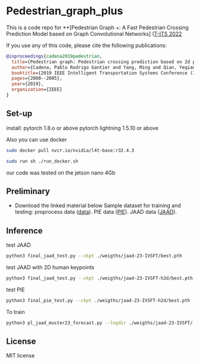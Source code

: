 # Pedestrian_graph_plus
This is a code repo for **[Pedestrian Graph +: A Fast Pedestrian Crossing Prediction Model based on Graph Convolutional Networks]
([T-ITS 2022](https://www.bilibili.com/video/BV1JB4y117Ho/)<br>

If you use any of this code, please cite the following publications:

```bibtex
@inproceedings{cadena2019pedestrian,
  title={Pedestrian graph: Pedestrian crossing prediction based on 2d pose estimation and graph convolutional networks},
  author={Cadena, Pablo Rodrigo Gantier and Yang, Ming and Qian, Yeqiang and Wang, Chunxiang},
  booktitle={2019 IEEE Intelligent Transportation Systems Conference (ITSC)},
  pages={2000--2005},
  year={2019},
  organization={IEEE}
}
```
## Set-up
install:
pytorch 1.8.o or above 
pytorch lightning 1.5.10 or above 

Also you can use docker
```bash
sudo docker pull nvcr.io/nvidia/l4t-base:r32.4.3
```

```bash
sudo run sh ./run_docker.sh
```

our code was tested on the jetson nano 4Gb


## Preliminary
- Download the linked material below
Sample dataset for training and testing:
proprocess data ([data](https://pan.baidu.com/s/1GiBAR2voRvk15nI2wsKnUQ?pwd=1234)).
PIE data ([PIE](https://pan.baidu.com/s/1zKmftUUa96QXMnmOdc24Og?pwd=1234)).
JAAD data ([JAAD](https://pan.baidu.com/s/1EgOjuYXQuaSqr8m0jDdkUA?pwd=1234 )).

## Inference
test JAAD
```bash
python3 final_jaad_test.py --ckpt ./weigths/jaad-23-IVSFT/best.pth
```
test JAAD with 2D human keypoints
```bash
python3 final_jaad_test.py --ckpt ./weigths/jaad-23-IVSFT-h2d/best.pth
```
test PIE
```bash
python3 final_pie_test.py --ckpt ./weigths/jaad-23-IVSFT-h2d/best.pth
```

To train 
```bash
python3 pl_jaad_muster23_forecast.py --logdir ./weigths/jaad-23-IVSFT/
```

## License

MIT license
